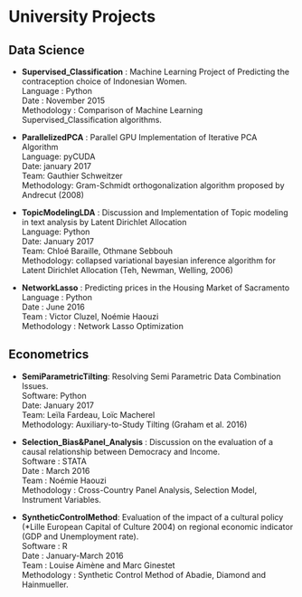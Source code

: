 # University Projects

## Data Science
- **Supervised_Classification** : Machine Learning Project of Predicting the contraception choice of Indonesian Women.    
Language : Python   
Date : November 2015   
Methodology : Comparison of Machine Learning Supervised_Classification algorithms.

- **ParallelizedPCA** : Parallel GPU Implementation of Iterative PCA Algorithm  
Language: pyCUDA 	 
Date: january 2017	  
Team: Gauthier Schweitzer  
Methodology:  Gram-Schmidt orthogonalization algorithm proposed by Andrecut (2008)   


- **TopicModelingLDA** : Discussion and Implementation of Topic modeling in text analysis by Latent Dirichlet Allocation   
Language: Python  
Date: January 2017  
Team: Chloé Baraille, Othmane Sebbouh  
Methodology: collapsed variational bayesian inference algorithm for Latent Dirichlet Allocation (Teh, Newman, Welling, 2006)  

- **NetworkLasso** : Predicting prices in the Housing Market of Sacramento     
Language : Python   
Date : June 2016   
Team : Victor Cluzel, Noémie Haouzi   
Methodology : Network Lasso Optimization   

## Econometrics

- **SemiParametricTilting**: Resolving Semi Parametric Data Combination Issues.   
Software: Python  
Date: January 2017  
Team: Leïla Fardeau, Loïc Macherel  
Methodology: Auxiliary-to-Study Tilting (Graham et al. 2016)


- **Selection_Bias&Panel_Analysis** : Discussion on the evaluation of a causal relationship between Democracy and Income.    
Software : STATA   
Date : March 2016    
Team : Noémie Haouzi    
Methodology : Cross-Country Panel Analysis, Selection Model, Instrument Variables.    

- **SyntheticControlMethod**: Evaluation of the impact of a cultural policy (*Lille European Capital of Culture 2004) 
on regional economic indicator (GDP and Unemployment rate).    
Software : R     
Date : January-March 2016     
Team : Louise Aimène and Marc Ginestet    
Methodology : Synthetic Control Method of Abadie, Diamond and Hainmueller.    

